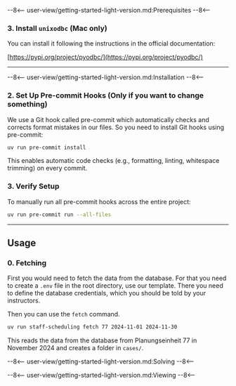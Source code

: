 --8<--
user-view/getting-started-light-version.md:Prerequisites
--8<--

### 3. Install `unixodbc` (Mac only)

You can install it following the instructions in the official documentation:

[https://pypi.org/project/pyodbc/](https://pypi.org/project/pyodbc/)

---

--8<--
user-view/getting-started-light-version.md:Installation
--8<--

### 2. Set Up Pre-commit Hooks (Only if you want to change something)

We use a Git hook called pre-commit which automatically checks and corrects
format mistakes in our files. So you need to install Git hooks using pre-commit:

```bash
uv run pre-commit install
```

This enables automatic code checks (e.g., formatting, linting, whitespace trimming) on every commit.

### 3. Verify Setup

To manually run all pre-commit hooks across the entire project:

```bash
uv run pre-commit run --all-files
```

---

## Usage

### 0. Fetching
First you would need to fetch the data from the database.
For that you need to create a `.env` file in the root directory, use our template.
There you need to define the database credentials, which you should be told by your instructors.

Then you can use the `fetch` command.
```bash
uv run staff-scheduling fetch 77 2024-11-01 2024-11-30
```
This reads the data from the database from Planungseinheit 77 in November 2024 and creates a folder
in `cases/`.

--8<--
user-view/getting-started-light-version.md:Solving
--8<--

--8<--
user-view/getting-started-light-version.md:Viewing
--8<--
